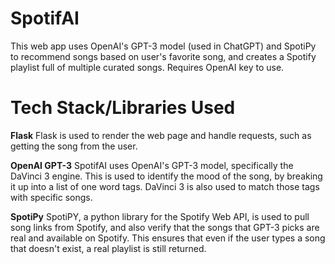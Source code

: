 # SpotifAI
This web app uses OpenAI's GPT-3 model (used in ChatGPT) and SpotiPy to recommend songs based on user's favorite song, and creates a Spotify playlist full of multiple curated songs. Requires OpenAI key to use.

# Tech Stack/Libraries Used

**Flask**
Flask is used to render the web page and handle requests, such as getting the song from the user. 

**OpenAI GPT-3**
SpotifAI uses OpenAI's GPT-3 model, specifically the DaVinci 3 engine. This is used to identify the mood of the song, by breaking it up into a list of one word tags. DaVinci 3 is also used to match those tags with specific songs. 

**SpotiPy**
SpotiPY, a python library for the Spotify Web API, is used to pull song links from Spotify, and also verify that the songs that GPT-3 picks are real and available on Spotify. This ensures that even if the user types a song that doesn't exist, a real playlist is still returned.
